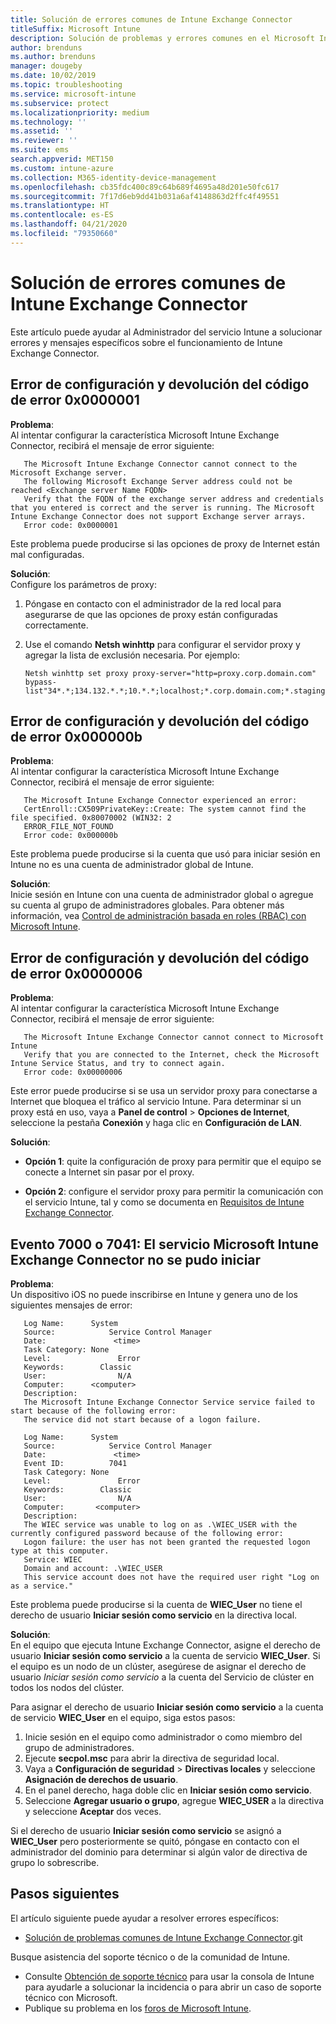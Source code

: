 ```yaml
---
title: Solución de errores comunes de Intune Exchange Connector
titleSuffix: Microsoft Intune
description: Solución de problemas y errores comunes en el Microsoft Intune Exchange Connector local
author: brenduns
ms.author: brenduns
manager: dougeby
ms.date: 10/02/2019
ms.topic: troubleshooting
ms.service: microsoft-intune
ms.subservice: protect
ms.localizationpriority: medium
ms.technology: ''
ms.assetid: ''
ms.reviewer: ''
ms.suite: ems
search.appverid: MET150
ms.custom: intune-azure
ms.collection: M365-identity-device-management
ms.openlocfilehash: cb35fdc400c89c64b689f4695a48d201e50fc617
ms.sourcegitcommit: 7f17d6eb9dd41b031a6af4148863d2ffc4f49551
ms.translationtype: HT
ms.contentlocale: es-ES
ms.lasthandoff: 04/21/2020
ms.locfileid: "79350660"
---
```

# <a name="resolve-common-errors-for-the-intune-exchange-connector"></a>Solución de errores comunes de Intune Exchange Connector

Este artículo puede ayudar al Administrador del servicio Intune a solucionar errores y mensajes específicos sobre el funcionamiento de Intune Exchange Connector.  

## <a name="configuration-failed-and-returned-error-code-0x0000001"></a>Error de configuración y devolución del código de error 0x0000001

**Problema**:  
Al intentar configurar la característica Microsoft Intune Exchange Connector, recibirá el mensaje de error siguiente:

```
   The Microsoft Intune Exchange Connector cannot connect to the Microsoft Exchange server.  
   The following Microsoft Exchange Server address could not be reached <Exchange server Name FQDN>  
   Verify that the FQDN of the exchange server address and credentials that you entered is correct and the server is running. The Microsoft Intune Exchange Connector does not support Exchange server arrays.  
   Error code: 0x0000001  
```

Este problema puede producirse si las opciones de proxy de Internet están mal configuradas.

**Solución**:  
Configure los parámetros de proxy:
1. Póngase en contacto con el administrador de la red local para asegurarse de que las opciones de proxy están configuradas correctamente. 
2. Use el comando **Netsh winhttp** para configurar el servidor proxy y agregar la lista de exclusión necesaria. Por ejemplo:  

   ```
   Netsh winhttp set proxy proxy-server="http=proxy.corp.domain.com" bypass-list"34*.*;134.132.*.*;10.*.*;localhost;*.corp.domain.com;*.staging.domain.com"
   ```

## <a name="configuration-failed-and-returned-error-code-0x000000b"></a>Error de configuración y devolución del código de error 0x000000b   

**Problema**:  
Al intentar configurar la característica Microsoft Intune Exchange Connector, recibirá el mensaje de error siguiente:  

```
   The Microsoft Intune Exchange Connector experienced an error:  
   CertEnroll::CX509PrivateKey::Create: The system cannot find the file specified. 0x80070002 (WIN32: 2  
   ERROR_FILE_NOT_FOUND  
   Error code: 0x000000b  
```
Este problema puede producirse si la cuenta que usó para iniciar sesión en Intune no es una cuenta de administrador global de Intune.

**Solución**:  
Inicie sesión en Intune con una cuenta de administrador global o agregue su cuenta al grupo de administradores globales. Para obtener más información, vea [Control de administración basada en roles (RBAC) con Microsoft Intune](../fundamentals/role-based-access-control.md).

## <a name="configuration-failed-and-returned-error-code-0x0000006"></a>Error de configuración y devolución del código de error 0x0000006

**Problema**:  
Al intentar configurar la característica Microsoft Intune Exchange Connector, recibirá el mensaje de error siguiente:  

```  
   The Microsoft Intune Exchange Connector cannot connect to Microsoft Intune  
   Verify that you are connected to the Internet, check the Microsoft Intune Service Status, and try to connect again.  
   Error code: 0x00000006  
```  
Este error puede producirse si se usa un servidor proxy para conectarse a Internet que bloquea el tráfico al servicio Intune. Para determinar si un proxy está en uso, vaya a **Panel de control** > **Opciones de Internet**, seleccione la pestaña **Conexión** y haga clic en **Configuración de LAN**.

**Solución**:  

- **Opción 1**: quite la configuración de proxy para permitir que el equipo se conecte a Internet sin pasar por el proxy.  

- **Opción 2**: configure el servidor proxy para permitir la comunicación con el servicio Intune, tal y como se documenta en [Requisitos de Intune Exchange Connector](exchange-connector-install.md#intune-exchange-connector-requirements).



## <a name="event-7000-or-7041-microsoft-intune-exchange-connector-service-wont-start"></a>Evento 7000 o 7041: El servicio Microsoft Intune Exchange Connector no se pudo iniciar

**Problema**:  
Un dispositivo iOS no puede inscribirse en Intune y genera uno de los siguientes mensajes de error:  

```  
   Log Name:      System
   Source:            Service Control Manager
   Date:               <time>
   Task Category: None
   Level:               Error
   Keywords:        Classic
   User:                N/A
   Computer:      <computer>
   Description:
   The Microsoft Intune Exchange Connector Service service failed to start because of the following error:  
   The service did not start because of a logon failure.
```  

```  
   Log Name:      System
   Source:            Service Control Manager
   Date:               <time>
   Event ID:          7041
   Task Category: None
   Level:               Error   
   Keywords:        Classic
   User:                N/A
   Computer:       <computer>
   Description:
   The WIEC service was unable to log on as .\WIEC_USER with the currently configured password because of the following error:
   Logon failure: the user has not been granted the requested logon type at this computer.
   Service: WIEC
   Domain and account: .\WIEC_USER
   This service account does not have the required user right "Log on as a service."  
```
Este problema puede producirse si la cuenta de **WIEC_User** no tiene el derecho de usuario **Iniciar sesión como servicio** en la directiva local.

**Solución**:  
En el equipo que ejecuta Intune Exchange Connector, asigne el derecho de usuario **Iniciar sesión como servicio** a la cuenta de servicio **WIEC_User**. Si el equipo es un nodo de un clúster, asegúrese de asignar el derecho de usuario *Iniciar sesión como servicio* a la cuenta del Servicio de clúster en todos los nodos del clúster.  

Para asignar el derecho de usuario **Iniciar sesión como servicio** a la cuenta de servicio **WIEC_User** en el equipo, siga estos pasos:

1. Inicie sesión en el equipo como administrador o como miembro del grupo de administradores.
2. Ejecute **secpol.msc** para abrir la directiva de seguridad local.
3. Vaya a **Configuración de seguridad** > **Directivas locales** y seleccione **Asignación de derechos de usuario**.
4. En el panel derecho, haga doble clic en **Iniciar sesión como servicio**.
5. Seleccione **Agregar usuario o grupo**, agregue **WIEC_USER** a la directiva y seleccione **Aceptar** dos veces.

Si el derecho de usuario **Iniciar sesión como servicio** se asignó a **WIEC_User** pero posteriormente se quitó, póngase en contacto con el administrador del dominio para determinar si algún valor de directiva de grupo lo sobrescribe.  

## <a name="next-steps"></a>Pasos siguientes  

El artículo siguiente puede ayudar a resolver errores específicos:
- [Solución de problemas comunes de Intune Exchange Connector](troubleshoot-exchange-connector-common-problems.md).git 

Busque asistencia del soporte técnico o de la comunidad de Intune.
- Consulte [Obtención de soporte técnico](../fundamentals/get-support.md) para usar la consola de Intune para ayudarle a solucionar la incidencia o para abrir un caso de soporte técnico con Microsoft. 
- Publique su problema en los [foros de Microsoft Intune](https://social.technet.microsoft.com/Forums/en-US/home?forum=microsoftintuneprod).  
